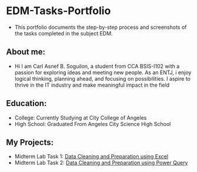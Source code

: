 # EDM-Tasks-Portfolio
- This portfolio documents the step-by-step process and screenshots of the tasks completed in the subject EDM.
  

## About me:
- Hi I am Carl Asnef B. Soguilon, a student from CCA BSIS-I102 with a passion for exploring ideas and meeting new people. As an ENTJ, i enjoy logical thinking, planning ahead, and focusing on possibilities. I aspire to thrive in the IT industry and make meaningful impact in the field
  
## Education:
- College: Currently Studying at City College of Angeles
- High School: Graduated From Angeles City Science High School

## My Projects:
- Midterm Lab Task 1: [Data Cleaning and Preparation using Excel](https://soguilon.github.io/Midterm-Lab-Tasks-1/)
- Midterm Lab Task 2: [Data Cleaning and Preparation using Power Query](https://soguilon.github.io/Midterm-Lab-Tasks-2/)

